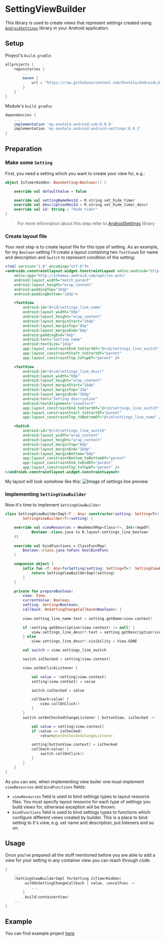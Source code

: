 # SettingViewBuilder
This library is used to create views that represent settings created using [`AndroidSettings`](https://github.com/Onotolo/AndroidSettings) library in your Android application.
## Setup
Project's `build.gradle`:
```groovy
allprojects {
    repositories {
        ...
        maven {
            url = "https://raw.githubusercontent.com/Onotolo/AndroidLibsMavenRepo/master"
        }
    }
}
```

Module's `build.gradle`:
```groovy
dependencies {
    ...
    implementation 'my.onotolo.android:svb:0.0.9'
    implementation 'my.onotolo.android:android-settings:0.0.3'
}
```

## Preparation
### Make some `Setting`
First, you need a setting which you want to create your view for, e.g.:
```kotlin
object IsTimerHidden: BaseSetting<Boolean>() {

    override val defaultValue = false

    override val settingNameResId = R.string.set_hide_timer
    override val descriptionResId = R.string.set_hide_timer_descr
    override val id: String = "Hide timer"
}
```
> For more information about this step refer to [AndroidSettings](https://github.com/Onotolo/AndroidSettings) library
### Create layout file
Your next step is to create layout file for this type of setting.
As an example, for my `Boolean` setting I'll create a layout containing two `TextView`s for name and description and `Switch` to represent condition of the setting:
```xml
<?xml version="1.0" encoding="utf-8"?>
<androidx.constraintlayout.widget.ConstraintLayout xmlns:android="http://schemas.android.com/apk/res/android"
    xmlns:app="http://schemas.android.com/apk/res-auto"
    android:layout_width="match_parent"
    android:layout_height="wrap_content"
    android:paddingTop="16dp"
    android:paddingBottom="16dp">

    <TextView
        android:id="@+id/settings_line_name"
        android:layout_width="0dp"
        android:layout_height="wrap_content"
        android:layout_marginStart="16dp"
        android:layout_marginTop="8dp"
        android:layout_marginEnd="8dp"
        android:paddingEnd="8dp"
        android:text="Setting name"
        android:textSize="18sp"
        app:layout_constraintEnd_toStartOf="@+id/settings_line_switch"
        app:layout_constraintStart_toStartOf="parent"
        app:layout_constraintTop_toTopOf="parent" />

    <TextView
        android:id="@+id/settings_line_descr"
        android:layout_width="0dp"
        android:layout_height="wrap_content"
        android:layout_marginStart="16dp"
        android:layout_marginTop="2dp"
        android:layout_marginEnd="16dp"
        android:text="Setting description"
        android:textAlignment="viewStart"
        app:layout_constraintEnd_toStartOf="@+id/settings_line_switch"
        app:layout_constraintStart_toStartOf="parent"
        app:layout_constraintTop_toBottomOf="@+id/settings_line_name" />

    <Switch
        android:id="@+id/settings_line_switch"
        android:layout_width="wrap_content"
        android:layout_height="wrap_content"
        android:layout_marginTop="8dp"
        android:layout_marginEnd="16dp"
        android:layout_marginBottom="8dp"
        app:layout_constraintBottom_toBottomOf="parent"
        app:layout_constraintEnd_toEndOf="parent"
        app:layout_constraintTop_toTopOf="parent" />
</androidx.constraintlayout.widget.ConstraintLayout>
```
My layout will look somehow like this:
![Image of settings line preview](https://onotolo.github.io/SettingViewBuilder/images/bool_settings_line.png)

### Implementing `SettingViewBuilder`
Now it's time to implement `SettingViewBuilder`:
```kotlin
class SettingViewBuilderImpl<T : Any> constructor(setting: Setting<T>):
        SettingViewBuilder<T>(setting) {

    override val viewResources = WeakHashMap<Class<*>, Int>(mapOf(
            Boolean::class.java to R.layout.settings_line_boolean
    ))
    
    override val bindFunctions = ClassFuncMap(
        Boolean::class.java toFunc boolBindFunc
    )

    companion object {
        infix fun <T: Any>forSetting(setting: Setting<T>): SettingViewBuilderImpl<T> {
            return SettingViewBuilderImpl(setting)
        }
    }

    private fun prepareBoolean(
        view: View,
        currentValue: Boolean,
        setting: Setting<Boolean>,
        callback: OnSettingChangeCallback<Boolean>) {
    
        view.setting_line_name.text = setting.getName(view.context)

        if (setting.getDescription(view.context) != null) {
            view.settings_line_descr?.text = setting.getDescription(view.context)
        } else
            view.settings_line_descr?.visibility = View.GONE

        val switch = view.settings_line_switch

        switch.isChecked = setting[view.context]

        view.setOnClickListener {

            val value = !setting[view.context]
            setting[view.context] = value

            switch.isChecked = value

            callback(value) {
                view.callOnClick()
            }
        }
        switch.setOnCheckedChangeListener { buttonView, isChecked ->

            val value = setting[view.context]
            if (value == isChecked)
                return@setOnCheckedChangeListener

            setting[buttonView.context] = isChecked
            callback(value) {
                switch.callOnClick()
            }
        }
    }
}
```
As you can see, when implementing view builer one must implement `viewResources` and `bindFunctions` fields:
* `viewResources` field is used to bind settings types to layout resource files. You must specify layout resource for each type of settings you build views for, otherwise exception will be thrown.
* `bindFunctions` field is used to bind settings types to functions which configure different views created by builder. This is a place to bind setting to it's view, e.g. set name and description, put listeners and so on.
## Usage
Once you've prepared all the stuff mentioned before you are able to add a view for your setting in any container view you can reach through code:
```kotlin
{
    ...
    (SettingViewBuilderImpl forSetting IsTimerHidden)
        .withOnSettingChangeCallback { value, cancelFunc -> 
            ...
        }
        .build(containerView)
    ...
}
```
## Example
You can find example project [here](https://github.com/Onotolo/SettingViewBuilderExample)
